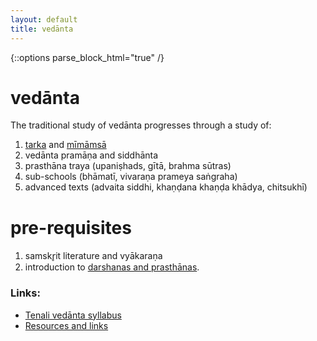 ```yaml
---
layout: default
title: vedānta
---
```


{::options parse_block_html="true" /}

# vedānta

The traditional study of vedānta progresses through a study of:

1. [tarka](pages/tarka) and [mīmāmsā](pages/mimamsa)
2. vedānta pramāṇa and siddhānta
3. prasthāna traya (upaniṣhads, gītā, brahma sūtras)
4. sub-schools (bhāmatī, vivaraṇa prameya saṅgraha)
5. advanced texts (advaita siddhi, khaṇḍana khaṇḍa khādya, chitsukhī)

# pre-requisites

1. samskr̥it literature and vyākaraṇa
2. introduction to [darshanas and prasthānas](pages/prasthana).

### Links:

- [Tenali vedānta syllabus](pages/syllabus/tenali)
- [Resources and links](pages/resources)